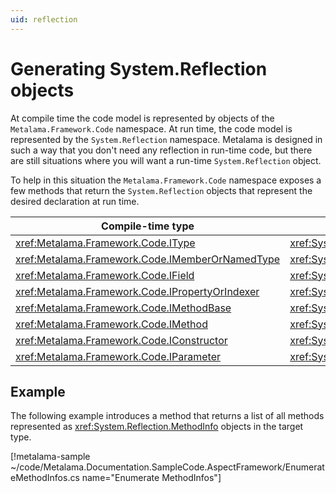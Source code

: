 ```yaml
---
uid: reflection
---
```


# Generating System.Reflection objects

At compile time the code model is represented by objects of the `Metalama.Framework.Code` namespace. At run time, the code model is represented by the `System.Reflection` namespace. Metalama is designed in such a way that you don't need any reflection in run-time code, but there are still situations where you will want a run-time `System.Reflection` object.

To help in this situation the `Metalama.Framework.Code` namespace exposes a few methods that return the `System.Reflection` objects that represent the desired declaration at run time.


| Compile-time type | Run-time type | Conversion method
|------------------|-|-
| <xref:Metalama.Framework.Code.IType> | <xref:System.Type> | <xref:Metalama.Framework.Code.IType.ToType>
| <xref:Metalama.Framework.Code.IMemberOrNamedType> | <xref:System.Reflection.MemberInfo> | <xref:Metalama.Framework.Code.IMemberOrNamedType.ToMemberInfo>
| <xref:Metalama.Framework.Code.IField> | <xref:System.Reflection.FieldInfo> | <xref:Metalama.Framework.Code.IField.ToFieldInfo>
| <xref:Metalama.Framework.Code.IPropertyOrIndexer> | <xref:System.Reflection.PropertyInfo> | <xref:Metalama.Framework.Code.IPropertyOrIndexer.ToPropertyInfo>
| <xref:Metalama.Framework.Code.IMethodBase> | <xref:System.Reflection.MethodBase> | <xref:Metalama.Framework.Code.IMethodBase.ToMethodBase>
| <xref:Metalama.Framework.Code.IMethod> | <xref:System.Reflection.MethodInfo> | <xref:Metalama.Framework.Code.IMethod.ToMethodInfo>
| <xref:Metalama.Framework.Code.IConstructor> | <xref:System.Reflection.ConstructorInfo> | <xref:Metalama.Framework.Code.IConstructor.ToConstructorInfo>
| <xref:Metalama.Framework.Code.IParameter> | <xref:System.Reflection.ParameterInfo> | <xref:Metalama.Framework.Code.IParameter.ToParameterInfo>


## Example

The following example introduces a method that returns a list of all methods represented as <xref:System.Reflection.MethodInfo> objects in the target type.

[!metalama-sample ~/code/Metalama.Documentation.SampleCode.AspectFramework/EnumerateMethodInfos.cs name="Enumerate MethodInfos"]



